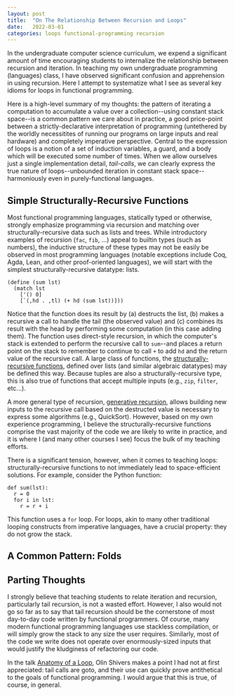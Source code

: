 ```yaml
---
layout: post
title:  "On The Relationship Between Recursion and Loops"
date:   2022-03-01
categories: loops functional-programming recursion
---
```


In the undergraduate computer science curriculum, we expend a
significant amount of time encouraging students to internalize the
relationship between recursion and iteration. In teaching my own
undergraduate programming (languages) class, I have observed
significant confusion and apprehension in using recursion. Here I
attempt to systematize what I see as several key idioms for loops in
functional programming.

Here is a high-level summary of my thoughts: the pattern of iterating
a computation to accumulate a value over a collection--using constant
stack space--is a common pattern we care about in practice, a good
price-point between a strictly-declarative interpretation of
programming (untethered by the worldly necessitites of running our
programs on large inputs and real hardware) and completely imperative
perspective. Central to the expression of loops is a notion of a set
of induction variables, a guard, and a body which will be executed
some number of times. When we allow ourselves just a single
implementation detail, *tail-calls*, we can clearly express the true
nature of loops--unbounded iteration in constant stack
space--harmoniously even in purely-functional languages.

## Simple Structurally-Recursive Functions

Most functional programming languages, statically typed or otherwise,
strongly emphasize programming via recursion and matching over
structurally-recursive data such as lists and trees. While
introductory examples of recursion (`fac`, `fib`, ...) appeal to
builtin types (such as numbers), the inductive structure of these
types may not be easily be observed in most programming languages
(notable exceptions include Coq, Agda, Lean, and other proof-oriented
languages), we will start with the simplest structurally-recursive
datatype: lists.

```
(define (sum lst)
  (match lst
    ['() 0]
	[`(,hd . ,tl) (+ hd (sum lst))]))
```

Notice that the function does its result by (a) destructs the list,
(b) makes a recursive a call to handle the tail (the observed value)
and (c) combines its result with the head by performing some
computation (in this case adding them). The function uses direct-style
recursion, in which the computer's stack is extended to perform the
recursive call to `sum`--and places a return point on the stack to
remember to continue to call `+` to add `hd` and the return value of
the recursive call. A large class of functions, the
[structurally-recursive
functions](https://en.wikipedia.org/wiki/Recursion_(computer_science)#Structural_versus_generative_recursion),
defined over lists (and similar algebraic datatypes) may be defined
this way. Because tuples are also a structurally-recursive type, this
is also true of functions that accept multiple inputs (e.g., `zip`,
`filter`, etc...). 

A more general type of recursion, [generative
recursion](https://htdp.org/2019-02-24/part_five.html), allows
building new inputs to the recursive call based on the destructed
value is necessary to express some algorithms (e.g.,
QuickSort). However, based on my own experience programming, I believe
the structurally-recursive functions comprise the vast majority of the
code we are likely to write in practice, and it is where I (and many
other courses I see) focus the bulk of my teaching efforts.

There is a significant tension, however, when it comes to teaching
loops: structurally-recursive functions to not immediately lead to
space-efficient solutions. For example, consider the Python function:

```
def sum(lst):
  r = 0
  for i in lst:
    r = r + i
```

This function uses a `for` loop. For loops, akin to many other
traditional looping constructs from imperative languages, have a
crucial property: they do not grow the stack. 

## A Common Pattern: Folds



## Parting Thoughts

I strongly believe that teaching students to relate iteration and
recursion, particularly tail recursion, is not a wasted
effort. However, I also would not go so far as to say that tail
recursion should be the cornerstone of most day-to-day code written by
functional programmers. Of course, many modern functional programming
languages use stackless compilation, or will simply grow the stack to
any size the user requires. Similarly, most of the code we write does
not operate over enormously-sized inputs that would justify the
kludginess of refactoring our code.

In the talk [Anatomy of a
Loop](https://www.youtube.com/watch?v=PCzNwWmQdb0), Olin Shivers makes
a point I had not at first appreciated: tail calls are goto, and their
use can quickly prove antithetical to the goals of functional
programming. I would argue that this is true, of course, in general.





